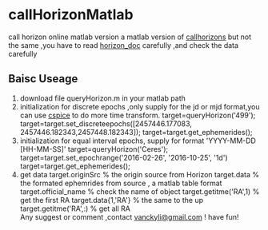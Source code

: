 # callHorizonMatlab
call horizon online matlab version
a matlab version of [callhorizons](https://github.com/mommermi/callhorizons)
but not the same ,you have to read [horizon_doc](http://ssd.jpl.nasa.gov/?horizons_doc) carefully ,and check the data carefully 
## Baisc Useage
1. download file queryHorizon.m in your matlab path
2. initialization for discrete epochs ,only supply for the jd or mjd format,you can use [cspice](http://git.oschina.net/vancky/mice) to do more time transform.
    target=queryHorizon('499');
    target=target.set_discreteepochs([2457446.177083, 2457446.182343,2457448.182343]);
    target=target.get_ephemerides();
3. initialization for equal interval epochs, supply for  format 'YYYY-MM-DD [HH-MM-SS]'
    target=queryHorizon('Ceres');
    target=target.set_epochrange('2016-02-26', '2016-10-25', '1d')
    target=target.get_ephemerides();
4. get data
    target.originSrc % the origin source from Horizon 
    target.data      % the formated ephemrides from source , a matlab table format
    target.official_name % check the name of object
    target.getitme('RA',1)  % get the first RA
    target.data{1,'RA'} % the same to the up 
    target.getitme('RA',:)  % get all RA  
Any suggest or comment ,contact vanckyli@gmail.com ! 
have fun!